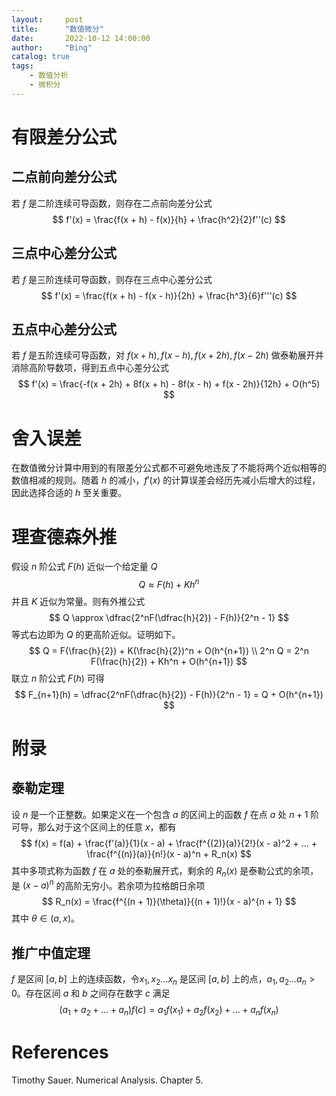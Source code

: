 ```yaml
---
layout:     post
title:      "数值微分"
date:       2022-10-12 14:00:00
author:     "Bing"
catalog: true
tags:
    - 数值分析
    - 微积分
---
```

# 有限差分公式
## 二点前向差分公式
若 $f$ 是二阶连续可导函数，则存在二点前向差分公式
$$
    f'(x) = \frac{f(x + h) - f(x)}{h} + \frac{h^2}{2}f''(c)
$$

## 三点中心差分公式
若 $f$ 是三阶连续可导函数，则存在三点中心差分公式
$$
    f'(x) = \frac{f(x + h) - f(x - h)}{2h} + \frac{h^3}{6}f'''(c)
$$

## 五点中心差分公式
若 $f$ 是五阶连续可导函数，对 $f(x + h), f(x - h), f(x + 2h), f(x - 2h)$ 做泰勒展开并消除高阶导数项，得到五点中心差分公式
$$
    f'(x) = \frac{-f(x + 2h) + 8f(x + h) - 8f(x - h) + f(x - 2h)}{12h} + O(h^5)
$$

# 舍入误差
在数值微分计算中用到的有限差分公式都不可避免地违反了不能将两个近似相等的数值相减的规则。随着 $h$ 的减小，$f'(x)$ 的计算误差会经历先减小后增大的过程，因此选择合适的 $h$ 至关重要。

# 理查德森外推
假设 $n$ 阶公式 $F(h)$ 近似一个给定量 $Q$
$$
    Q \approx F(h) + Kh^n
$$
并且 $K$ 近似为常量。则有外推公式
$$
    Q \approx \dfrac{2^nF(\dfrac{h}{2}) - F(h)}{2^n - 1}
$$
等式右边即为 $Q$ 的更高阶近似。证明如下。
$$
    Q = F(\frac{h}{2}) + K(\frac{h}{2})^n + O(h^{n+1})
    \\
    2^n Q = 2^n F(\frac{h}{2}) + Kh^n + O(h^{n+1})
$$
联立 $n$ 阶公式 $F(h)$ 可得
$$
    F_{n+1}(h) = \dfrac{2^nF(\dfrac{h}{2}) - F(h)}{2^n - 1} = Q + O(h^{n+1})
$$

# 附录
## 泰勒定理
设 $n$ 是一个正整数。如果定义在一个包含 $a$ 的区间上的函数 $f$ 在点 $a$ 处 $n+1$ 阶可导，那么对于这个区间上的任意 $x$，都有
$$
    f(x) = f(a) + \frac{f'(a)}{1}(x - a) + \frac{f^{(2)}(a)}{2!}(x - a)^2 + ... + \frac{f^{(n)}(a)}{n!}(x - a)^n + R_n(x)
$$
其中多项式称为函数 $f$ 在 $a$ 处的泰勒展开式，剩余的 $R_n(x)$ 是泰勒公式的余项，是 $(x - a)^n$ 的高阶无穷小。若余项为拉格朗日余项
$$
    R_n(x) = \frac{f^{(n + 1)}(\theta)}{(n + 1)!}(x - a)^{n + 1}
$$
其中 $\theta\in(a, x)$。

## 推广中值定理
$f$ 是区间 $[a, b]$ 上的连续函数，令${x_1, x_2 ... x_n}$ 是区间 $[a, b]$ 上的点，${a_1, a_2 ... a_n > 0}$。存在区间 $a$ 和 $b$ 之间存在数字 $c$ 满足
$$
    (a_1 + a_2 + ... + a_n)f(c) = a_1f(x_1) + a_2f(x_2) + ... +  a_nf(x_n)
$$

# References
Timothy Sauer. Numerical Analysis. Chapter 5.